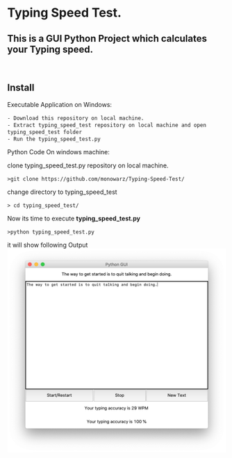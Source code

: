 # Typing Speed Test.


## This is a GUI Python Project which calculates your Typing speed.
<br>

 ## Install
  Executable Application on Windows:
  ```
  - Download this repository on local machine.
  - Extract typing_speed_test repository on local machine and open typing_speed_test folder
  - Run the typing_speed_test.py
  ```

  Python Code On windows machine:

  clone typing_speed_test.py repository on local machine.
  ```
  >git clone https://github.com/monowarz/Typing-Speed-Test/
  ```
  change directory to typing_speed_test
  ```
  > cd typing_speed_test/
  ```

Now its time to execute **typing_speed_test.py**
```
>python typing_speed_test.py
```
it will show following Output
<img src="demo.png">

